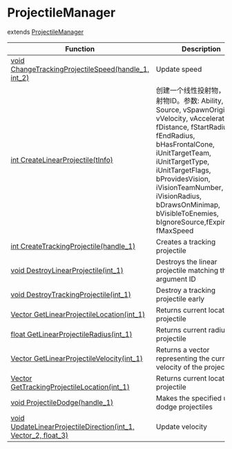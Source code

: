 # ProjectileManager
extends [ProjectileManager](../ProjectileManager)

Function|Description|Client
--|--|:--:
[void ChangeTrackingProjectileSpeed(handle_1, int_2)](ChangeTrackingProjectileSpeed)|Update speed|❌
[int CreateLinearProjectile(tInfo)](CreateLinearProjectile)|创建一个线性投射物，返回投射物ID。参数: Ability, Source, vSpawnOrigin, vVelocity, vAcceleration, fDistance, fStartRadius, fEndRadius, bHasFrontalCone, iUnitTargetTeam, iUnitTargetType, iUnitTargetFlags, bProvidesVision, iVisionTeamNumber, iVisionRadius, bDrawsOnMinimap, bVisibleToEnemies, bIgnoreSource,fExpireTime, fMaxSpeed|❌
[int CreateTrackingProjectile(handle_1)](CreateTrackingProjectile)|Creates a tracking projectile|❌
[void DestroyLinearProjectile(int_1)](DestroyLinearProjectile)|Destroys the linear projectile matching the argument ID|❌
[void DestroyTrackingProjectile(int_1)](DestroyTrackingProjectile)|Destroy a tracking projectile early|❌
[Vector GetLinearProjectileLocation(int_1)](GetLinearProjectileLocation)|Returns current location of projectile|❌
[float GetLinearProjectileRadius(int_1)](GetLinearProjectileRadius)|Returns current radius of projectile|❌
[Vector GetLinearProjectileVelocity(int_1)](GetLinearProjectileVelocity)|Returns a vector representing the current velocity of the projectile.|❌
[Vector GetTrackingProjectileLocation(int_1)](GetTrackingProjectileLocation)|Returns current location of projectile|❌
[void ProjectileDodge(handle_1)](ProjectileDodge)|Makes the specified unit dodge projectiles|❌
[void UpdateLinearProjectileDirection(int_1, Vector_2, float_3)](UpdateLinearProjectileDirection)|Update velocity|❌
